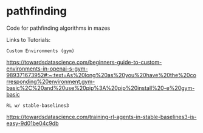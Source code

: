 # pathfinding

Code for pathfinding algorithms in mazes

Links to Tutorials:

    Custom Environments (gym)
https://towardsdatascience.com/beginners-guide-to-custom-environments-in-openai-s-gym-989371673952#:~:text=As%20long%20as%20you%20have%20the%20corresponding%20environment,gym-basic%2C%20and%20use%20pip%3A%20pip%20install%20-e%20gym-basic

    RL w/ stable-baselines3
https://towardsdatascience.com/training-rl-agents-in-stable-baselines3-is-easy-9d01be04c9db
